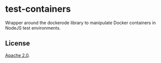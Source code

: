 test-containers
===============

Wrapper around the dockerode library to manipulate Docker containers in NodeJS test environments.

## License

[Apache 2.0](LICENSE).
